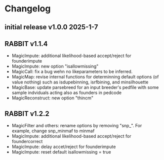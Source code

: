 

# Changelog

## initial release v1.0.0 2025-1-7

## RABBIT v1.1.4

* MagicImpute: additional likelihood-based accept/reject for founderimpute
* MagicImpute: new option "isallowmissing"
* MagicCall: fix a bug wehn no likeparameters to be inferred. 
* MagicMap: revise internal functions for determinning default options (of value nothing) such as isdupebinning, isrfbining, and minsilhouette
* MagicBase: update parsebreed for an input breeder's pedfile with some sample indviduals acting also as founders in pedcode
* MagicReconstruct: new option "thincm"

## RABBIT v1.2.2

* MagicFilter and others: rename options by removing "snp_". For example, change snp_minmaf to minmaf
* MagicImpute: additional likelihood-based accept/reject for foundercorrect
* MagicImpute: delay accet/reject for founderimpute
* MagicImpute: reset default isallowmissing = true
